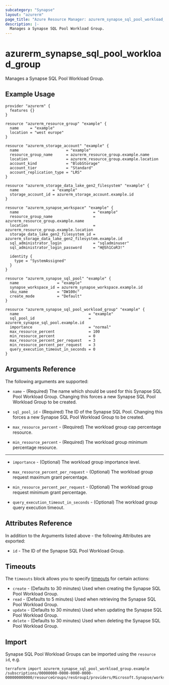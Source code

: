 ```yaml
---
subcategory: "Synapse"
layout: "azurerm"
page_title: "Azure Resource Manager: azurerm_synapse_sql_pool_workload_group"
description: |-
  Manages a Synapse SQL Pool Workload Group.
---
```


# azurerm_synapse_sql_pool_workload_group

Manages a Synapse SQL Pool Workload Group.

## Example Usage

```hcl
provider "azurerm" {
  features {}
}

resource "azurerm_resource_group" "example" {
  name     = "example"
  location = "west europe"
}

resource "azurerm_storage_account" "example" {
  name                     = "example"
  resource_group_name      = azurerm_resource_group.example.name
  location                 = azurerm_resource_group.example.location
  account_kind             = "BlobStorage"
  account_tier             = "Standard"
  account_replication_type = "LRS"
}

resource "azurerm_storage_data_lake_gen2_filesystem" "example" {
  name               = "example"
  storage_account_id = azurerm_storage_account.example.id
}

resource "azurerm_synapse_workspace" "example" {
  name                                 = "example"
  resource_group_name                  = azurerm_resource_group.example.name
  location                             = azurerm_resource_group.example.location
  storage_data_lake_gen2_filesystem_id = azurerm_storage_data_lake_gen2_filesystem.example.id
  sql_administrator_login              = "sqladminuser"
  sql_administrator_login_password     = "H@Sh1CoR3!"

  identity {
    type = "SystemAssigned"
  }
}

resource "azurerm_synapse_sql_pool" "example" {
  name                 = "example"
  synapse_workspace_id = azurerm_synapse_workspace.example.id
  sku_name             = "DW100c"
  create_mode          = "Default"
}

resource "azurerm_synapse_sql_pool_workload_group" "example" {
  name                               = "example"
  sql_pool_id                        = azurerm_synapse_sql_pool.example.id
  importance                         = "normal"
  max_resource_percent               = 100
  min_resource_percent               = 0
  max_resource_percent_per_request   = 3
  min_resource_percent_per_request   = 3
  query_execution_timeout_in_seconds = 0
}
```

## Arguments Reference

The following arguments are supported:

* `name` - (Required) The name which should be used for this Synapse SQL Pool Workload Group. Changing this forces a new Synapse SQL Pool Workload Group to be created.

* `sql_pool_id` - (Required) The ID of the Synapse SQL Pool. Changing this forces a new Synapse SQL Pool Workload Group to be created.

* `max_resource_percent` - (Required) The workload group cap percentage resource.

* `min_resource_percent` - (Required) The workload group minimum percentage resource.

---

* `importance` - (Optional) The workload group importance level.

* `max_resource_percent_per_request` - (Optional) The workload group request maximum grant percentage.

* `min_resource_percent_per_request` - (Optional) The workload group request minimum grant percentage.

* `query_execution_timeout_in_seconds` - (Optional) The workload group query execution timeout.

## Attributes Reference

In addition to the Arguments listed above - the following Attributes are exported:

* `id` - The ID of the Synapse SQL Pool Workload Group.

## Timeouts

The `timeouts` block allows you to specify [timeouts](https://www.terraform.io/language/resources/syntax#operation-timeouts) for certain actions:

* `create` - (Defaults to 30 minutes) Used when creating the Synapse SQL Pool Workload Group.
* `read` - (Defaults to 5 minutes) Used when retrieving the Synapse SQL Pool Workload Group.
* `update` - (Defaults to 30 minutes) Used when updating the Synapse SQL Pool Workload Group.
* `delete` - (Defaults to 30 minutes) Used when deleting the Synapse SQL Pool Workload Group.

## Import

Synapse SQL Pool Workload Groups can be imported using the `resource id`, e.g.

```shell
terraform import azurerm_synapse_sql_pool_workload_group.example /subscriptions/00000000-0000-0000-0000-000000000000/resourceGroups/resGroup1/providers/Microsoft.Synapse/workspaces/workspace1/sqlPools/sqlPool1/workloadGroups/workloadGroup1
```
